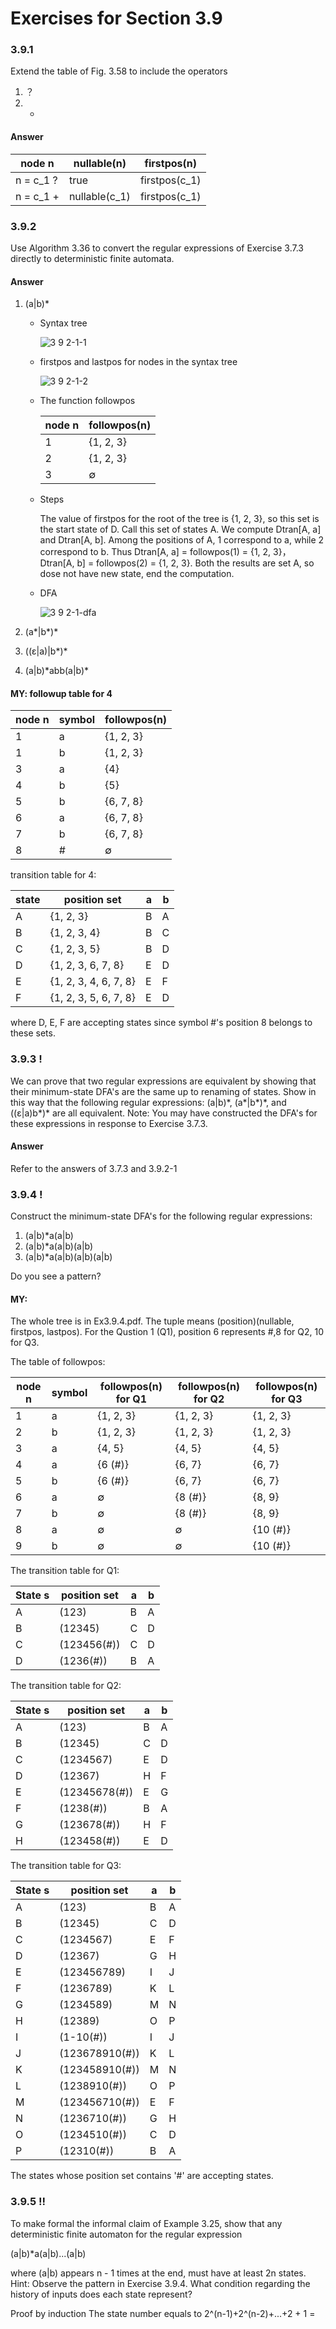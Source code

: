 # Exercises for Section 3.9

### 3.9.1

Extend the table of Fig. 3.58 to include the operators

1. ？
2. +

#### Answer

<table>
    <thead>
        <tr>
            <th>node n</th>
            <th>nullable(n)</th>
            <th>firstpos(n)</th>
        </tr>
    </thead>
    <tbody>
        <tr>
            <td>n = c_1 ?</td>
            <td>true</td>
            <td>firstpos(c_1)</td>
        </tr>
        <tr>
            <td>n = c_1 +</td>
            <td>nullable(c_1)</td>
            <td>firstpos(c_1)</td>
        </tr>
    </tbody>
</table>

### 3.9.2

Use Algorithm 3.36 to convert the regular expressions of
Ex­ercise 3.7.3 directly to deterministic finite automata.

#### Answer

1. (a|b)\*

    - Syntax tree
    
        ![3 9 2-1-1](https://f.cloud.github.com/assets/340282/457244/4b667ef0-b38d-11e2-9539-90718147591d.gif)

    - firstpos and lastpos for nodes in the syntax tree
    
        ![3 9 2-1-2](https://f.cloud.github.com/assets/340282/457267/42ee2b9a-b38f-11e2-8a13-05e62d7dca7e.gif)


    - The function followpos
    
        <table>
            <thead>
                <tr>
                    <th>node n</th>
                    <th>followpos(n)</th>
                </tr>
            </thead>
            <tbody>
                <tr>
                    <td>1</td>
                    <td>{1, 2, 3}</td>
                </tr>
                <tr>
                    <td>2</td>
                    <td>{1, 2, 3}</td>
                </tr>
                <tr>
                    <td>3</td>
                    <td>∅</td>
                </tr>
            </tbody>
        </table>
     
     - Steps
     
         The value of firstpos for the root of the tree is {1, 2, 3}, so this set is the start state of D. Call this set of states A. We compute Dtran[A, a] and Dtran[A, b]. Among the positions of A, 1 correspond to a, while 2 correspond to b. Thus Dtran[A, a] = followpos(1) = {1, 2, 3}， Dtran[A, b] = followpos(2) = {1, 2, 3}. Both the results are set A, so dose not have new state, end the computation.
         
     - DFA
     
         ![3 9 2-1-dfa](https://f.cloud.github.com/assets/340282/457270/916fb2b6-b38f-11e2-9ad2-d3445e758b5e.gif)


2. (a\*|b\*)\*

3. ((ε|a)|b\*)\*

4. (a|b)\*abb(a|b)\*
   
#### MY: followup table for 4
 <table>
            <thead>
                <tr>
                    <th>node n</th>
                    <th>symbol</th>
                    <th>followpos(n)</th>
                </tr>
            </thead>
            <tbody>
                <tr>
                    <td>1</td>
                    <td>a</td>
                    <td>{1, 2, 3}</td>
                </tr>
                <tr>
                    <td>1</td>
                    <td>b</td>
                    <td>{1, 2, 3}</td>
                </tr>
                <tr>
                    <td>3</td>
                    <td>a</td>
                    <td>{4}</td>
                </tr>
                <tr>
                    <td>4</td>
                    <td>b</td>
                    <td>{5}</td>
                </tr>
                <tr>
                    <td>5</td>
                    <td>b</td>
                    <td>{6, 7, 8}</td>
                </tr>
                <tr>
                    <td>6</td>
                    <td>a</td>
                    <td>{6, 7, 8}</td>
                </tr>
                <tr>
                    <td>7</td>
                    <td>b</td>
                    <td>{6, 7, 8}</td>
                </tr>
                <tr>
                    <td>8</td>
                    <td>#</td>
                    <td>∅</td>
                </tr>
            </tbody>
        </table>

transition table for 4:
<table>
    <thead>
        <tr>
            <th>state</th>
            <th>position set</th>
            <th>a</th>
            <th>b</th>
        </tr>
    </thead>
    <tbody>
        <tr>
            <td>A</td>
            <td>{1, 2, 3}</td>
            <td>B</td>
            <td>A</td>
        </tr>
        <tr>
            <td>B</td>
            <td>{1, 2, 3, 4}</td>
            <td>B</td>
            <td>C</td>
        </tr>
        <tr>
            <td>C</td>
            <td>{1, 2, 3, 5}</td>
            <td>B</td>
            <td>D</td>
        </tr>
        <tr>
            <td>D</td>
            <td>{1, 2, 3, 6, 7, 8}</td>
            <td>E</td>
            <td>D</td>
        </tr>
        <tr>
            <td>E</td>
            <td>{1, 2, 3, 4, 6, 7, 8}</td>
            <td>E</td>
            <td>F</td>
        </tr>
        <tr>
            <td>F</td>
            <td>{1, 2, 3, 5, 6, 7, 8}</td>
            <td>E</td>
            <td>D</td>
        </tr>
        
    
</table>

where D, E, F are accepting states since symbol #'s position 8 belongs to these sets.

### 3.9.3 !

We can prove that two regular expressions are equivalent by
showing that their minimum-state DFA's are the same up to renaming of states.
Show in this way that the following regular expressions: (a|b)\*, (a\*|b\*)\*, and
((ε|a)b\*)\* are all equivalent. Note: You may have constructed the DFA's for
these expressions in response to Exercise 3.7.3.

#### Answer

Refer to the answers of 3.7.3 and 3.9.2-1

### 3.9.4 !

Construct the minimum-state DFA's for the following regular expressions:

1. (a|b)\*a(a|b)
2. (a|b)\*a(a|b)(a|b)
3. (a|b)\*a(a|b)(a|b)(a|b)

Do you see a pattern?
#### MY:
The whole tree is in Ex3.9.4.pdf. The tuple means (position)(nullable, firstpos, lastpos). For the Qustion 1 (Q1), position 6 represents #,8 for Q2, 10 for Q3.

The table of followpos:
<table>
            <thead>
                <tr>
                    <th>node n</th>
                    <th>symbol</th>
                    <th>followpos(n) for Q1</th>
                    <th>followpos(n) for Q2</th>
                    <th>followpos(n) for Q3</th>
                </tr>
            </thead>
            <tbody>
                <tr>
                    <td>1</td>
                    <td>a</td>
                    <td>{1, 2, 3}</td>
                    <td>{1, 2, 3}</td>
                    <td>{1, 2, 3}</td>
                </tr>
                <tr>
                    <td>2</td>
                    <td>b</td>
                    <td>{1, 2, 3}</td>
                    <td>{1, 2, 3}</td>
                    <td>{1, 2, 3}</td>
                </tr>
                <tr>
                    <td>3</td>
                    <td>a</td>
                    <td>{4, 5}</td>
                    <td>{4, 5}</td>
                    <td>{4, 5}</td>
                </tr>
                <tr>
                    <td>4</td>
                    <td>a</td>
                    <td>{6 (#)}</td>
                    <td>{6, 7}</td>
                    <td>{6, 7}</td>
                </tr>
                <tr>
                    <td>5</td>
                    <td>b</td>
                    <td>{6 (#)}</td>
                    <td>{6, 7}</td>
                    <td>{6, 7}</td>
                </tr>
                <tr>
                    <td>6</td>
                    <td>a</td>
                    <td>∅</td>
                    <td>{8 (#)}</td>
                    <td>{8, 9}</td>
                </tr>
                <tr>
                    <td>7</td>
                    <td>b</td>
                    <td>∅</td>
                    <td>{8 (#)}</td>
                    <td>{8, 9}</td>
                </tr>
                <tr>
                    <td>8</td>
                    <td>a</td>
                    <td>∅</td>
                    <td>∅</td>
                    <td>{10 (#)}</td>
                </tr>
                <tr>
                    <td>9</td>
                    <td>b</td>
                    <td>∅</td>
                    <td>∅</td>
                    <td>{10 (#)}</td>
                </tr>
            </tbody>
        </table>
The transition table for Q1:

<table>
            <thead>
                <tr>
                    <th>State s</th>
                    <th>position set</th>
                    <th>a</th>
                    <th>b</th>
                </tr>
            </thead>
            <tbody>
                <tr>
                    <td>A</td>
                    <td>(123)</td>
                    <td>B</td>
                    <td>A</td>
                </tr>
                                <tr>
                    <td>B</td>
                    <td>(12345)</td>
                    <td>C</td>
                    <td>D</td>
                </tr>
                                <tr>
                    <td>C</td>
                    <td>(123456(#))</td>
                    <td>C</td>
                    <td>D</td>
                </tr>
                                <tr>
                    <td>D</td>
                    <td>(1236(#))</td>
                    <td>B</td>
                    <td>A</td>
                </tr>
            </tbody>
</table>

The transition table for Q2:

<table>
            <thead>
                <tr>
                    <th>State s</th>
                    <th>position set</th>
                    <th>a</th>
                    <th>b</th>
                </tr>
            </thead>
            <tbody>
                <tr>
                    <td>A</td>
                    <td>(123)</td>
                    <td>B</td>
                    <td>A</td>
                </tr>
                <tr>
                    <td>B</td>
                    <td>(12345)</td>
                    <td>C</td>
                    <td>D</td>
                </tr>
                <tr>
                    <td>C</td>
                    <td>(1234567)</td>
                    <td>E</td>
                    <td>D</td>
                </tr>
                <tr>
                    <td>D</td>
                    <td>(12367)</td>
                    <td>H</td>
                    <td>F</td>
                </tr>
                <tr>
                    <td>E</td>
                    <td>(12345678(#))</td>
                    <td>E</td>
                    <td>G</td>
                </tr>
                <tr>
                    <td>F</td>
                    <td>(1238(#))</td>
                    <td>B</td>
                    <td>A</td>
                </tr>
                <tr>
                    <td>G</td>
                    <td>(123678(#))</td>
                    <td>H</td>
                    <td>F</td>
                </tr>
                <tr>
                    <td>H</td>
                    <td>(123458(#))</td>
                    <td>E</td>
                    <td>D</td>
                </tr>
            </tbody>
</table>

The transition table for Q3:

<table>
            <thead>
                <tr>
                    <th>State s</th>
                    <th>position set</th>
                    <th>a</th>
                    <th>b</th>
                </tr>
            </thead>
            <tbody>
                <tr>
                    <td>A</td>
                    <td>(123)</td>
                    <td>B</td>
                    <td>A</td>
                </tr>
                <tr>
                    <td>B</td>
                    <td>(12345)</td>
                    <td>C</td>
                    <td>D</td>
                </tr>
                <tr>
                    <td>C</td>
                    <td>(1234567)</td>
                    <td>E</td>
                    <td>F</td>
                </tr>
                <tr>
                    <td>D</td>
                    <td>(12367)</td>
                    <td>G</td>
                    <td>H</td>
                </tr>
                <tr>
                    <td>E</td>
                    <td>(123456789)</td>
                    <td>I</td>
                    <td>J</td>
                </tr>
                <tr>
                    <td>F</td>
                    <td>(1236789)</td>
                    <td>K</td>
                    <td>L</td>
                </tr>
                <tr>
                    <td>G</td>
                    <td>(1234589)</td>
                    <td>M</td>
                    <td>N</td>
                </tr>
                <tr>
                    <td>H</td>
                    <td>(12389)</td>
                    <td>O</td>
                    <td>P</td>
                </tr>
                <tr>
                    <td>I</td>
                    <td>(1-10(#))</td>
                    <td>I</td>
                    <td>J</td>
                </tr>
                <tr>
                    <td>J</td>
                    <td>(123678910(#))</td>
                    <td>K</td>
                    <td>L</td>
                </tr>
                <tr>
                    <td>K</td>
                    <td>(123458910(#))</td>
                    <td>M</td>
                    <td>N</td>
                </tr>
                <tr>
                    <td>L</td>
                    <td>(1238910(#))</td>
                    <td>O</td>
                    <td>P</td>
                </tr>
                <tr>
                    <td>M</td>
                    <td>(123456710(#))</td>
                    <td>E</td>
                    <td>F</td>
                </tr>
                <tr>
                    <td>N</td>
                    <td>(1236710(#))</td>
                    <td>G</td>
                    <td>H</td>
                </tr>
                <tr>
                    <td>O</td>
                    <td>(1234510(#))</td>
                    <td>C</td>
                    <td>D</td>
                </tr>
                <tr>
                    <td>P</td>
                    <td>(12310(#))</td>
                    <td>B</td>
                    <td>A</td>
                </tr>
            </tbody>
</table>

The states whose position set contains '#' are accepting states.
### 3.9.5 !!

To make formal the informal claim of Example 3.25, show
that any deterministic finite automaton for the regular expression

(a|b)\*a(a|b)...(a|b)

where (a|b) appears n - 1 times at the end, must have at least 2n states. Hint:
Observe the pattern in Exercise 3.9.4. What condition regarding the history of
inputs does each state represent?

Proof by induction
The state number equals to 2^(n-1)+2^(n-2)+...+2 + 1 = 
